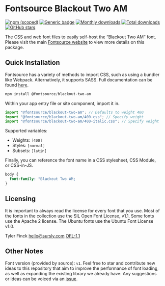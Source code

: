 # Fontsource Blackout Two AM

[![npm (scoped)](https://img.shields.io/npm/v/@fontsource/blackout-two-am?color=brightgreen)](https://www.npmjs.com/package/@fontsource/blackout-two-am) [![Generic badge](https://img.shields.io/badge/fontsource-passing-brightgreen)](https://github.com/fontsource/fontsource) [![Monthly downloads](https://badgen.net/npm/dm/@fontsource/blackout-two-am)](https://github.com/fontsource/fontsource) [![Total downloads](https://badgen.net/npm/dt/@fontsource/blackout-two-am)](https://github.com/fontsource/fontsource) [![GitHub stars](https://img.shields.io/github/stars/fontsource/fontsource.svg?style=social&label=Star)](https://github.com/fontsource/fontsource/stargazers)

The CSS and web font files to easily self-host the “Blackout Two AM” font. Please visit the main [Fontsource website](https://fontsource.org/fonts/blackout-two-am) to view more details on this package.

## Quick Installation

Fontsource has a variety of methods to import CSS, such as using a bundler like Webpack. Alternatively, it supports SASS. Full documentation can be found [here](https://fontsource.org/docs/getting-started/introduction).

```javascript
npm install @fontsource/blackout-two-am
```

Within your app entry file or site component, import it in.

```javascript
import "@fontsource/blackout-two-am"; // Defaults to weight 400
import "@fontsource/blackout-two-am/400.css"; // Specify weight
import "@fontsource/blackout-two-am/400-italic.css"; // Specify weight and style

```

Supported variables:
- Weights: `[400]`
- Styles: `[normal]`
- Subsets: `[latin]`

Finally, you can reference the font name in a CSS stylesheet, CSS Module, or CSS-in-JS.

```css
body {
  font-family: "Blackout Two AM;
}
```

## Licensing
It is important to always read the license for every font that you use.
Most of the fonts in the collection use the SIL Open Font License, v1.1. Some fonts use the Apache 2 license. The Ubuntu fonts use the Ubuntu Font License v1.0.

Tyler Finck <hello@sursly.com>
[OFL-1.1](https://github.com/theleagueof/blackout/blob/master/Open%20Font%20License.markdown)

## Other Notes
Font version (provided by source): `v1`.
Feel free to star and contribute new ideas to this repository that aim to improve the performance of font loading, as well as expanding the existing library we already have. Any suggestions or ideas can be voiced via an [issue](https://github.com/fontsource/fontsource/issues).
